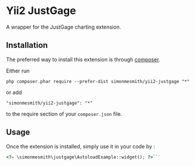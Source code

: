 Yii2 JustGage
=============
A wrapper for the JustGage charting extension.

Installation
------------

The preferred way to install this extension is through [composer](http://getcomposer.org/download/).

Either run

```
php composer.phar require --prefer-dist simonmesmith/yii2-justgage "*"
```

or add

```
"simonmesmith/yii2-justgage": "*"
```

to the require section of your `composer.json` file.


Usage
-----

Once the extension is installed, simply use it in your code by  :

```php
<?= \simonmesmith\justgage\AutoloadExample::widget(); ?>```
